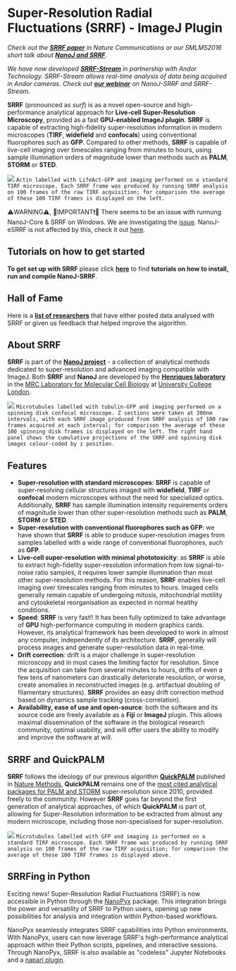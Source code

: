 # Super-Resolution Radial Fluctuations (SRRF) - ImageJ Plugin #

*Check out the **[SRRF paper](http://www.nature.com/articles/ncomms12471)** in Nature Communications or our SMLMS2016 short talk about [**NanoJ and SRRF**](https://www.youtube.com/watch?v=HjrcM8NfWJE).* 

*We have now developed [**SRRF-Stream**](http://www.andor.com/srrf-stream?gclid=CjwKCAjwtdbLBRALEiwAm8pA5ZtXUvog5Uq-ENVIHr0dVeZYDYQt8M_eJQYfjSyhyJ96Cb2Jw2cotBoCIaAQAvD_BwE) in partnership with Andor Technology. SRRF-Stream allows real-time analysis of data being acquired in Andor cameras. Check out [**our webinar**](http://www.andor.com/learning-academy/nanoj-srrf-and-srrf-stream-fast-live-cell-conventional-fluorophore-super-resolution-for-most-modern-microscopes-july-2017) on NanoJ-SRRF and SRRF-Stream.*

**SRRF** (pronounced as *surf*) is as a novel open-source and high-performance analytical approach for **Live-cell Super-Resolution Microscopy**, provided as a fast **GPU-enabled ImageJ plugin**. **SRRF** is capable of extracting high-fidelity super-resolution information in modern microscopes (**TIRF**, **widefield** and **confocals**) using conventional fluorophores such as **GFP**. Compared to other methods, **SRRF** is capable of live-cell imaging over timescales ranging from minutes to hours, using sample illumination orders of magnitude lower than methods such as **PALM**, **STORM** or **STED**.

[![](https://bitbucket.org/repo/MxA9bg/images/3159217949-test.jpg)](https://youtu.be/1o7TW32pUKE)
`Actin labelled with LifeAct-GFP and imaging performed on a standard TIRF microscope. Each SRRF frame was produced by running SRRF analysis on 100 frames of the raw TIRF acquisition; for comparison the average of these 100 TIRF frames is displayed on the left.`

⚠️WARNING⚠️, 🔴IMPORTANT❗🔴 There seems to be an issue with runnung NanoJ-Core & SRRF on Windows. We are investigating the [issue](https://forum.image.sc/t/fiji-crashes-when-starting-nanoj/91657). NanoJ-eSRRF is not affected by this, check it out [here](https://github.com/HenriquesLab/NanoJ-eSRRF).

## Tutorials on how to get started ##

**To get set up with SRRF** please click [**here**](https://bitbucket.org/rhenriqueslab/nanoj-srrf/wiki/Getting%20set%20up%20with%20SRRF) to find **tutorials on how to install, run and compile NanoJ-SRRF**.

## Hall of Fame ##

Here is a [**list of researchers**](https://bitbucket.org/rhenriqueslab/nanoj-srrf/wiki/Hall%20of%20Fame) that have either posted data analysed with SRRF or given us feedback that helped improve the algorithm.

## About SRRF ##

**SRRF** is part of the [**NanoJ project**](https://github.com/HenriquesLab/NanoJ-Core) - a collection of analytical methods dedicated to super-resolution and advanced imaging compatible with ImageJ. Both **SRRF** and **NanoJ** are developed by the [**Henriques laboratory**](http://www.ucl.ac.uk/lmcb/users/ricardo-henriques) in the [MRC Laboratory for Molecular Cell Biology](http://www.ucl.ac.uk/lmcb/) at [University College London](http://www.ucl.ac.uk/).

[![](https://bitbucket.org/repo/MxA9bg/images/1852944901-youtube%20screenshot.jpg)](https://youtu.be/wb78HsPwQ38)
`Microtubules labelled with tubulin-GFP and imaging performed on a spinning disk confocal microscope. Z sections were taken at 300nm intervals, with each SRRF image produced from SRRF analysis of 100 raw frames acquired at each interval; for comparison the average of these 100 spinning disk frames is displayed on the left. The right hand panel shows the cumulative projections of the SRRF and spinning disk images colour-coded by z position.`

## Features ##

* **Super-resolution with standard microscopes**: **SRRF** is capable of super-resolving cellular structures imaged with **widefield**, **TIRF** or **confocal** modern microscopes without the need for specialized optics. Additionally, **SRRF** has sample illumination intensity requirements orders of magnitude lower than other super-resolution methods such as **PALM**, **STORM** or **STED**.
* **Super-resolution with conventional fluorophores such as GFP**: we have shown that **SRRF** is able to produce super-resolution images from samples labelled with a wide range of conventional fluorophores, such as **GFP**.
* **Live-cell super-resolution with minimal phototoxicity**: as **SRRF** is able to extract high-fidelity super-resolution information from low signal-to-noise ratio samples, it requires lower sample illumination than most other super-resolution methods. For this reason, **SRRF** enables live-cell imaging over timescales ranging from minutes to hours. Imaged cells generally remain capable of undergoing mitosis, mitochondrial motility and cytoskeletal reorganisation as expected in normal healthy conditions.
* **Speed**: **SRRF** is very fast!! It has been fully optimized to take advantage of **GPU** high-performance computing in modern graphics cards. However, its analytical framework has been developed to work in almost any computer, independently of its architecture. **SRRF**, generally will process images and generate super-resolution data in real-time.
* **Drift correction**: drift is a major challenge in super-resolution microscopy and in most cases the limiting factor for resolution. Since the acquisition can take from several minutes to hours, drifts of even a few tens of nanometers can drastically deteriorate resolution, or worse, create anomalies in reconstructed images (e.g. artifactual doubling of filamentary structures). **SRRF** provides an easy drift correction method based on dynamics sample tracking (cross-correlation).
* **Availability, ease of use and open-source**: both the software and its source code are freely available as a **Fiji** or **ImageJ** plugin. This allows maximal dissemination of the software in the biological research community, optimal usability, and will offer users the ability to modify and improve the software at will.

## SRRF and QuickPALM ##

**SRRF** follows the ideology of our previous algorithm [**QuickPALM**](https://code.google.com/archive/p/quickpalm/) published in [Nature Methods](http://www.nature.com/nmeth/journal/v7/n5/full/nmeth0510-339.html), **QuickPALM** remains one of the [most cited analytical packages for PALM and STORM](https://scholar.google.com/scholar_lookup?title=QuickPALM%3A+3D+real-time+photoactivation+nanoscopy+image+processing+in+ImageJ&author=Henriques&publication_year=2010) super-resolution since 2010, provided freely to the community. However **SRRF** goes far beyond the first generation of analytical approaches, of which **QuickPALM** is part of, allowing for Super-Resolution information to be extracted from almost any modern microscope, including those non-specialised for super-resolution.

[![](https://bitbucket.org/repo/MxA9bg/images/1948380863-MTs%20placeholder.jpg)](https://youtu.be/vR176IW0bPw)
`Microtubules labelled with GFP and imaging is performed on a standard TIRF microscope. Each SRRF frame was produced by running SRRF analysis on 100 frames of the raw TIRF acquisition; for comparison the average of these 100 TIRF frames is displayed above.`

## SRRFing in Python

Exciting news! Super-Resolution Radial Fluctuations (SRRF) is now accessible in Python through the [NanoPyx](https://github.com/HenriquesLab/NanoPyx) package. This integration brings the power and versatility of SRRF to Python users, opening up new possibilities for analysis and integration within Python-based workflows.

NanoPyx seamlessly integrates SRRF capabilities into Python environments. With NanoPyx, users can now leverage SRRF's high-performance analytical approach within their Python scripts, pipelines, and interactive sessions. Through NanoPyx, SRRF is also available as "codeless" Jupyter Notebooks and a [napari plugin](https://github.com/HenriquesLab/napari-NanoPyx).
